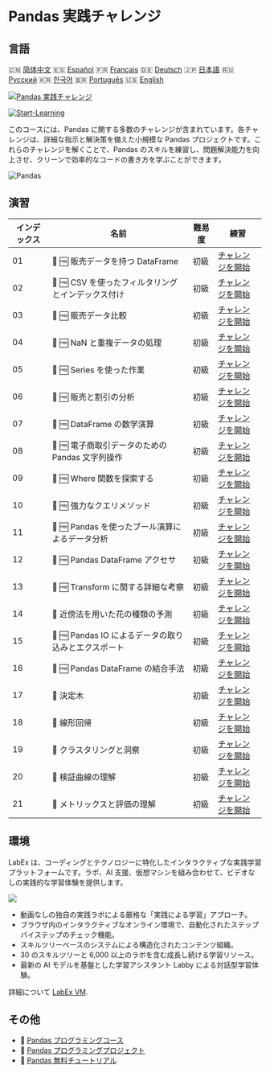 # Pandas 実践チャレンジ

## 言語

🇨🇳 [简体中文](README_zh.md) 🇪🇸 [Español](README_es.md) 🇫🇷 [Français](README_fr.md) 🇩🇪 [Deutsch](README_de.md) 🇯🇵 [日本語](README_ja.md) 🇷🇺 [Русский](README_ru.md) 🇰🇷 [한국어](README_ko.md) 🇧🇷 [Português](README_pt.md) 🇺🇸 [English](README.md) 

[![Pandas 実践チャレンジ](https://cover-creator.labex.io/pandas-practice-challenges.png?lang=ja)](https://labex.io/ja/courses/pandas-practice-challenges)

[![Start-Learning](https://img.shields.io/badge/Start-Learning-whitesmoke?style=for-the-badge)](https://labex.io/ja/courses/pandas-practice-challenges)

このコースには、Pandas に関する多数のチャレンジが含まれています。各チャレンジは、詳細な指示と解決策を備えた小規模な Pandas プロジェクトです。これらのチャレンジを解くことで、Pandas のスキルを練習し、問題解決能力を向上させ、クリーンで効率的なコードの書き方を学ぶことができます。

![Pandas](https://img.shields.io/badge/Pandas-whitesmoke?style=for-the-badge&logo=pandas)


## 演習

|   インデックス | 名前                                                 | 難易度   | 練習                                                                                                                                  |
|----------------|------------------------------------------------------|----------|---------------------------------------------------------------------------------------------------------------------------------------|
|             01 | 🎯 🆓 販売データを持つ DataFrame                     | 初級     | <a target='_blank' href='https://labex.io/ja/labs/python-dataframe-with-sales-data-22107'>チャレンジを開始</a>                        |
|             02 | 🎯 🆓 CSV を使ったフィルタリングとインデックス付け   | 初級     | <a target='_blank' href='https://labex.io/ja/labs/python-filtering-and-indexing-with-csv-67543'>チャレンジを開始</a>                  |
|             03 | 🎯 🆓 販売データ比較                                 | 初級     | <a target='_blank' href='https://labex.io/ja/labs/pandas-sales-data-comparison-92717'>チャレンジを開始</a>                            |
|             04 | 🎯 🆓 NaN と重複データの処理                         | 初級     | <a target='_blank' href='https://labex.io/ja/labs/python-handling-nan-and-duplicates-189438'>チャレンジを開始</a>                     |
|             05 | 🎯 🆓 Series を使った作業                            | 初級     | <a target='_blank' href='https://labex.io/ja/labs/python-working-with-series-67550'>チャレンジを開始</a>                              |
|             06 | 🎯 🆓 販売と割引の分析                               | 初級     | <a target='_blank' href='https://labex.io/ja/labs/python-analyzing-sales-and-discounts-23740'>チャレンジを開始</a>                    |
|             07 | 🎯 🆓 DataFrame の数学演算                           | 初級     | <a target='_blank' href='https://labex.io/ja/labs/python-dataframe-math-operations-172040'>チャレンジを開始</a>                       |
|             08 | 🎯 🆓 電子商取引データのための Pandas 文字列操作     | 初級     | <a target='_blank' href='https://labex.io/ja/labs/pandas-pandas-string-manipulation-for-e-commerce-data-29301'>チャレンジを開始</a>   |
|             09 | 🎯 🆓 Where 関数を探索する                           | 初級     | <a target='_blank' href='https://labex.io/ja/labs/python-exploring-the-where-function-53379'>チャレンジを開始</a>                     |
|             10 | 🎯 🆓 強力なクエリメソッド                           | 初級     | <a target='_blank' href='https://labex.io/ja/labs/pandas-the-powerful-query-method-29827'>チャレンジを開始</a>                        |
|             11 | 🎯 🆓 Pandas を使ったブール演算によるデータ分析      | 初級     | <a target='_blank' href='https://labex.io/ja/labs/python-pandas-boolean-reductions-data-analysis-53381'>チャレンジを開始</a>          |
|             12 | 🎯 🆓 Pandas DataFrame アクセサ                      | 初級     | <a target='_blank' href='https://labex.io/ja/labs/pandas-pandas-dataframe-accessors-47122'>チャレンジを開始</a>                       |
|             13 | 🎯 🆓 Transform に関する詳細な考察                   | 初級     | <a target='_blank' href='https://labex.io/ja/labs/pandas-a-deep-dive-into-transform-23742'>チャレンジを開始</a>                       |
|             14 | 🎯  近傍法を用いた花の種類の予測                     | 初級     | <a target='_blank' href='https://labex.io/ja/labs/sklearn-predicting-flower-types-with-nearest-neighbors-256147'>チャレンジを開始</a> |
|             15 | 🎯 🆓 Pandas IO によるデータの取り込みとエクスポート | 初級     | <a target='_blank' href='https://labex.io/ja/labs/python-pandas-io-data-ingestion-and-export-47120'>チャレンジを開始</a>              |
|             16 | 🎯 🆓 Pandas DataFrame の結合手法                    | 初級     | <a target='_blank' href='https://labex.io/ja/labs/python-pandas-dataframe-combination-techniques-16435'>チャレンジを開始</a>          |
|             17 | 🎯  決定木                                           | 初級     | <a target='_blank' href='https://labex.io/ja/labs/python-decision-trees-92597'>チャレンジを開始</a>                                   |
|             18 | 🎯  線形回帰                                         | 初級     | <a target='_blank' href='https://labex.io/ja/labs/python-linear-regression-185171'>チャレンジを開始</a>                               |
|             19 | 🎯  クラスタリングと洞察                             | 初級     | <a target='_blank' href='https://labex.io/ja/labs/python-clustering-and-insights-198286'>チャレンジを開始</a>                         |
|             20 | 🎯  検証曲線の理解                                   | 初級     | <a target='_blank' href='https://labex.io/ja/labs/python-understanding-validation-curves-106940'>チャレンジを開始</a>                 |
|             21 | 🎯  メトリックスと評価の理解                         | 初級     | <a target='_blank' href='https://labex.io/ja/labs/python-understanding-metrics-and-scoring-185172'>チャレンジを開始</a>               |

## 環境

LabEx は、コーディングとテクノロジーに特化したインタラクティブな実践学習プラットフォームです。ラボ、AI 支援、仮想マシンを組み合わせて、ビデオなしの実践的な学習体験を提供します。

![](https://tutorial-screenshot.getvm.io/images/vm-1725247253.png)

- 動画なしの独自の実践ラボによる厳格な「実践による学習」アプローチ。
- ブラウザ内のインタラクティブなオンライン環境で、自動化されたステップバイステップのチェック機能。
- スキルツリーベースのシステムによる構造化されたコンテンツ組織。
- 30 のスキルツリーと 6,000 以上のラボを含む成長し続ける学習リソース。
- 最新の AI モデルを基盤とした学習アシスタント Labby による対話型学習体験。

詳細について [LabEx VM](https://support.labex.io/using-labex/virtual-machine).

## その他

- 🔗 [Pandas プログラミングコース](https://github.com/labex-labs/awesome-programming-courses)
- 🔗 [Pandas プログラミングプロジェクト](https://github.com/labex-labs/awesome-programming-projects)
- 🔗 [Pandas 無料チュートリアル](https://github.com/labex-labs/pandas-free-tutorials)

